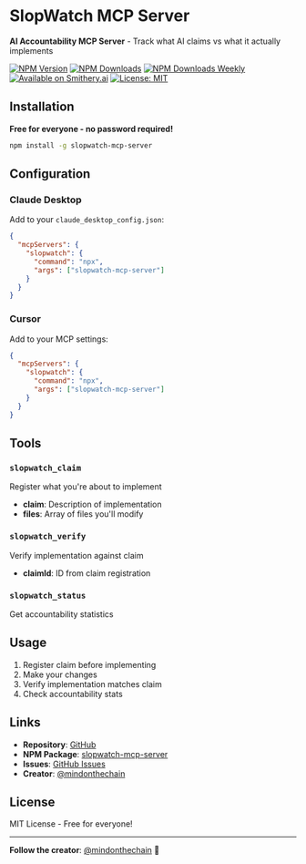 # SlopWatch MCP Server

**AI Accountability MCP Server** - Track what AI claims vs what it actually implements

[![NPM Version](https://img.shields.io/npm/v/slopwatch-mcp-server)](https://www.npmjs.com/package/slopwatch-mcp-server)
[![NPM Downloads](https://img.shields.io/npm/dt/slopwatch-mcp-server)](https://www.npmjs.com/package/slopwatch-mcp-server)
[![NPM Downloads Weekly](https://img.shields.io/npm/dw/slopwatch-mcp-server?label=downloads&color=green)](https://www.npmjs.com/package/slopwatch-mcp-server)
[![Available on Smithery.ai](https://img.shields.io/badge/Available_on-Smithery.ai-orange)](https://smithery.ai)
[![License: MIT](https://img.shields.io/badge/License-MIT-yellow.svg)](https://opensource.org/licenses/MIT)

## Installation

**Free for everyone - no password required!**

```bash
npm install -g slopwatch-mcp-server
```

## Configuration

### Claude Desktop
Add to your `claude_desktop_config.json`:

```json
{
  "mcpServers": {
    "slopwatch": {
      "command": "npx",
      "args": ["slopwatch-mcp-server"]
    }
  }
}
```

### Cursor
Add to your MCP settings:

```json
{
  "mcpServers": {
    "slopwatch": {
      "command": "npx",
      "args": ["slopwatch-mcp-server"]
    }
  }
}
```

## Tools

### `slopwatch_claim`
Register what you're about to implement
- **claim**: Description of implementation
- **files**: Array of files you'll modify

### `slopwatch_verify`
Verify implementation against claim
- **claimId**: ID from claim registration

### `slopwatch_status`
Get accountability statistics

## Usage

1. Register claim before implementing
2. Make your changes
3. Verify implementation matches claim
4. Check accountability stats

## Links

- **Repository**: [GitHub](https://github.com/JoodasCode/SlopWatch)
- **NPM Package**: [slopwatch-mcp-server](https://www.npmjs.com/package/slopwatch-mcp-server)
- **Issues**: [GitHub Issues](https://github.com/JoodasCode/SlopWatch/issues)
- **Creator**: [@mindonthechain](https://x.com/mindonthechain)

## License

MIT License - Free for everyone!

---

**Follow the creator**: [@mindonthechain](https://x.com/mindonthechain) 🚀 